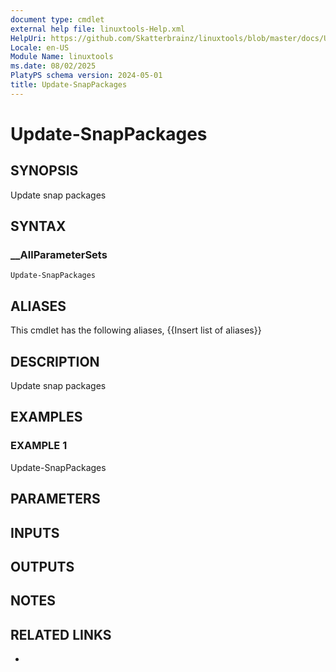 ```yaml
---
document type: cmdlet
external help file: linuxtools-Help.xml
HelpUri: https://github.com/Skatterbrainz/linuxtools/blob/master/docs/Update-SnapPackages.md
Locale: en-US
Module Name: linuxtools
ms.date: 08/02/2025
PlatyPS schema version: 2024-05-01
title: Update-SnapPackages
---
```


# Update-SnapPackages

## SYNOPSIS

Update snap packages

## SYNTAX

### __AllParameterSets

```
Update-SnapPackages
```

## ALIASES

This cmdlet has the following aliases,
  {{Insert list of aliases}}

## DESCRIPTION

Update snap packages

## EXAMPLES

### EXAMPLE 1

Update-SnapPackages

## PARAMETERS

## INPUTS

## OUTPUTS

## NOTES

## RELATED LINKS

- [](https://github.com/Skatterbrainz/linuxtools/blob/master/docs/Update-SnapPackages.md)
